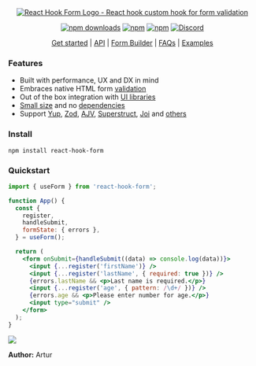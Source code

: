 <div align="center">
        <a href="https://react-hook-form.com" title="React Hook Form - Simple React forms validation">
            <img src="https://raw.githubusercontent.com/react-hook-form/react-hook-form/master/docs/logo.png" alt="React Hook Form Logo - React hook custom hook for form validation" />
        </a>
</div>

<div align="center">

[![npm downloads](https://img.shields.io/npm/dm/react-hook-form.svg?style=for-the-badge)](https://www.npmjs.com/package/react-hook-form)
[![npm](https://img.shields.io/npm/dt/react-hook-form.svg?style=for-the-badge)](https://www.npmjs.com/package/react-hook-form)
[![npm](https://img.shields.io/npm/l/react-hook-form?style=for-the-badge)](https://github.com/react-hook-form/react-hook-form/blob/master/LICENSE)
[![Discord](https://img.shields.io/discord/754891658327359538.svg?style=for-the-badge&label=&logo=discord&logoColor=ffffff&color=7389D8&labelColor=6A7EC2)](https://discord.gg/yYv7GZ8)

</div>

<p align="center">
  <a href="https://react-hook-form.com/get-started">Get started</a> | 
  <a href="https://react-hook-form.com/docs">API</a> |
  <a href="https://react-hook-form.com/form-builder">Form Builder</a> |
  <a href="https://react-hook-form.com/faqs">FAQs</a> |
  <a href="https://github.com/bluebill1049/react-hook-form/tree/master/examples">Examples</a>
</p>

### Features

- Built with performance, UX and DX in mind
- Embraces native HTML form [validation](https://react-hook-form.com/get-started#Applyvalidation)
- Out of the box integration with [UI libraries](https://codesandbox.io/s/react-hook-form-v7-controller-5h1q5)
- [Small size](https://bundlephobia.com/result?p=react-hook-form@latest) and no [dependencies](./package.json)
- Support [Yup](https://github.com/jquense/yup), [Zod](https://github.com/colinhacks/zod), [AJV](https://github.com/ajv-validator/ajv), [Superstruct](https://github.com/ianstormtaylor/superstruct), [Joi](https://github.com/hapijs/joi) and [others](https://github.com/react-hook-form/resolvers)

### Install

    npm install react-hook-form

### Quickstart

```jsx
import { useForm } from 'react-hook-form';

function App() {
  const {
    register,
    handleSubmit,
    formState: { errors },
  } = useForm();

  return (
    <form onSubmit={handleSubmit((data) => console.log(data))}>
      <input {...register('firstName')} />
      <input {...register('lastName', { required: true })} />
      {errors.lastName && <p>Last name is required.</p>}
      <input {...register('age', { pattern: /\d+/ })} />
      {errors.age && <p>Please enter number for age.</p>}
      <input type="submit" />
    </form>
  );
}
```

<a href="https://ui.dev/bytes/?r=bill">
  <img src="https://raw.githubusercontent.com/react-hook-form/react-hook-form/master/docs/ads-1.jpeg" />
</a>


<b>Author:</b> Artur
